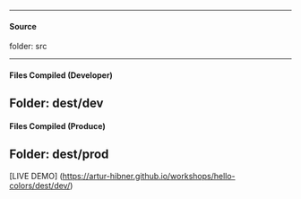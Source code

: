 ---------------
#### Source ####
	
folder: src 

---------------
#### Files Compiled (Developer) ####

Folder: dest/dev
---------------
#### Files Compiled (Produce) ####

Folder: dest/prod
---------------

[LIVE DEMO] (https://artur-hibner.github.io/workshops/hello-colors/dest/dev/)